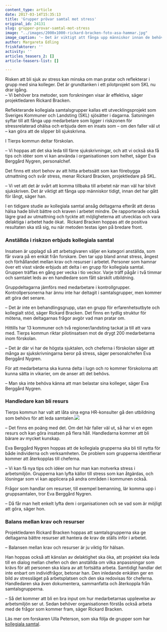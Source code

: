 ```yaml
---
content_type: article
date: 2017-03-14T15:35:13
title: 'Grupper prövar samtal mot stress'
original_id: 24131
slug: grupper-provar-samtal-mot-stress
image: "../images/2000x1000-rickard-bracken-foto-asa-hammar.jpg"
image_caption: '– Det är viktigt att fånga upp människor innan de behöver bli sjukskrivna, säger projektledaren Rickard Bracken, SKL.'
author: Margareta Edling
friskfaktorer: ''
activity: ''
articles_teasers_2: []
article-teasers-list: []

---
```


Risken att bli sjuk av stress kan minska om man pratar och reflekterar i grupp med sina kolleger. Det är grundtanken i ett pilotprojekt som SKL nu drar igång.  
– Vi behöver bra metoder, som forskningen visar är effektiva, säger projektledaren Rickard Bracken.

Reflekterande kollegiala samtalsgrupper kallas ett utvecklingsprojekt som Sveriges Kommuner och Landsting (SKL) sjösätter i dagarna. Satsningen syftar till att fånga upp medarbetare som ligger i riskzonen för stressrelaterad ohälsa och erbjuda dem en insats som – om den faller väl ut – kan göra att de slipper bli sjukskrivna.

I Tierps kommun deltar förskolan.  
  
– Vi hoppas att det ska leda till färre sjukskrivningar, och att vi också ska få tips och idéer som vi kan använda i organisationen som helhet, säger Eva Berggård Nygren, personalchef.

Det finns ett stort behov av att hitta arbetssätt som kan förebygga utmattning och svår stress, menar Rickard Bracken, projektledare på SKL.

– Vi vet att det är svårt att komma tillbaka till arbetet när man väl har blivit sjukskriven. Det är viktigt att fånga upp människor tidigt, innan det har gått för långt, säger han.

I en tidigare studie av kollegiala samtal ansåg deltagarna efteråt att deras hälsa hade blivit bättre och kraven i arbetet mindre. De rapporterade också lägre grad av utmattning och tyckte att möjligheterna att utvecklas och vara delaktiga i arbetet hade ökat.  Rickard Bracken hoppas att de positiva resultaten ska stå sig, nu när metoden testas igen på bredare front.

### Anställda i riskzon erbjuds kollegiala samtal

Insatsen är upplagd så att arbetsgivaren väljer en kategori anställda, som får svara på en enkät från forskare. Den tar upp bland annat stress, ångest och förhållandet mellan krav och resurser i arbetet. Personer som hamnar över ett visst värde erbjuds att delta i en grupp för kollegiala samtal. Gruppen träffas en gång per vecka i tio veckor. Varje träff pågår i två timmar och samtalet leds av en handledare som fått särskilt utbildning.

Gruppdeltagarna jämförs med medarbetare i kontrollgrupper. Kontrollpersonerna har ännu inte har deltagit i samtalsgrupper, men kommer att göra det senare.

– Det är inte en behandlingsgrupp, utan en grupp för erfarenhetsutbyte och kollegialt stöd, säger Rickard Bracken. Det finns en tydlig struktur för mötena, men deltagarnas frågor avgör vad man pratar om.

Hittills har 13 kommuner och två regioner/landsting tackat ja till att vara med. Tierps kommun riktar pilotinsatsen mot de drygt 200 medarbetarna inom förskolan.

– Det är där vi har de högsta sjuktalen, och cheferna i förskolan säger att många av sjukskrivningarna beror på stress, säger personalchefen Eva Berggård Nygren.

För att medarbetarna ska kunna delta i lugn och ro kommer förskolorna att kunna sätta in vikarier, om de anser att det behövs.

– Man ska inte behöva känna att man belastar sina kolleger, säger Eva Berggård Nygren.

### Handledare kan bli resurs

Tierps kommun har valt att låta sina egna HR-konsulter gå den utbildning som behövs för att leda samtalen.[![](https://www.suntarbetsliv.se/wp-content/uploads/2017/03/200x240-eva-berggard-nygren.jpg)](https://www.suntarbetsliv.se/wp-content/uploads/2017/03/200x240-eva-berggard-nygren.jpg)

– Det finns en poäng med det. Om det här faller väl ut, så har vi en egen resurs och kan göra insatsen på flera håll. Handledarna kommer att bli bärare av mycket kunskap.

Eva Berggård Nygren hoppas att de kollegiala grupperna ska bli till nytta för både individerna och verksamheten. De problem som grupperna identifierar kommer att återkopplas till cheferna.

– Vi kan få nya tips och idéer om hur man kan motverka stress i arbetsmiljön. Grupperna kan lyfta källor till stress som kan åtgärdas, och lösningar som vi kan applicera på andra områden i kommunen också.

Frågor som handlar om resurser, till exempel bemanning, lär komma upp i gruppsamtalen, tror Eva Berggård Nygren.

– Då får man helt enkelt lyfta dem i organisationen och se vad som är möjligt att göra, säger hon.

### Balans mellan krav och resurser

Projektledaren Rickard Bracken hoppas att samtalsgrupperna ska ge deltagarna bättre resurser att hantera de krav de ställs inför i arbetet.

– Balansen mellan krav och resurser är ju viktig för hälsan.

Han hoppas också att känslan av delaktighet ska öka, att projektet ska leda till en dialog mellan chefen och den anställda om vilka anpassningar som krävs för att personen ska klara av att fortsätta arbeta. Samtidigt handlar det inte enbart om individfrågor, betonar han. Den inledande enkäten ger en bild av stressläget på arbetsplatsen och den ska redovisas för cheferna. Handledaren ska även dokumentera, sammanfatta och återkoppla från samtalsgrupperna.

– Så det kommer att bli en bra input om hur medarbetarnas upplevelse av arbetsmiljön ser ut. Sedan behöver organisationen förstås också arbeta med de frågor som kommer fram, säger Rickard Bracken.

Läs mer om forskaren Ulla Peterson, som ska följa de grupper som har [kollegiala samtal](https://www.suntarbetsliv.se/forskning/organisatorisk-och-social-arbetsmiljo/reflektion-ihop-kan-ge-battre-halsa/).

